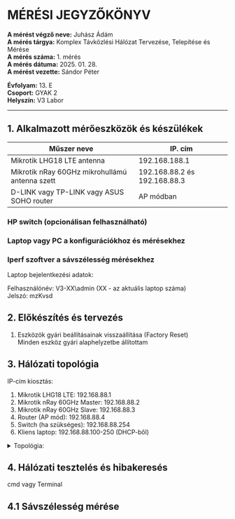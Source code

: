 # MÉRÉSI JEGYZŐKÖNYV

**A mérést végző neve:** Juhász Ádám   
**A mérés tárgya:** Komplex Távközlési Hálózat Tervezése, Telepítése és Mérése   
**A mérés száma:** 1. mérés  
**A mérés dátuma:** 2025. 01. 28.    
**A mérést vezette:** Sándor Péter  

**Évfolyam:** 13. E  
**Csoport:** GYAK 2  
**Helyszín:** V3 Labor  

--------------

## 1. Alkalmazott mérőeszközök és készülékek

| Műszer neve                                       | IP. cím       | 
| ------------------------------------------------- | ----------- | 
| Mikrotik LHG18 LTE antenna                        | 192.168.188.1   |
| Mikrotik nRay 60GHz mikrohullámú antenna szett    | 192.168.88.2 és 192.168.88.3| 
| D-LINK vagy TP-LINK vagy ASUS SOHO router         | AP módban  | 


### HP switch (opcionálisan felhasználható)  
### Laptop vagy PC a konfigurációkhoz és mérésekhez  
### Iperf szoftver a sávszélesség mérésekhez   

Laptop bejelentkezési adatok:

Felhasználónév: V3-XX\admin (XX - az aktuális laptop száma)    
Jelszó: mzKvsd   



## 2. Előkészítés és tervezés

1. Eszközök gyári beállításainak visszaállítása (Factory Reset)  
   Minden eszköz gyári alaphelyzetbe állítottam  


## 3. Hálózati topológia

IP-cím kiosztás:

1. Mikrotik LHG18 LTE: 192.168.88.1   
2. Mikrotik nRay 60GHz Master: 192.168.88.2  
3. Mikrotik nRay 60GHz Slave: 192.168.88.3  
4. Router (AP mód): 192.168.88.4  
5. Switch (ha szükséges): 192.168.88.254  
6. Kliens laptop: 192.168.88.100-250 (DHCP-ből)  


<details>
    <summary>Topológia:</summary>
   <img src="https://github.com/user-attachments/assets/0c9e5ee7-3f29-4432-a5e5-a049cf54e7ac">
</details>

## 4. Hálózati tesztelés és hibakeresés

cmd vagy Terminal  

## 4.1 Sávszélesség mérése  







